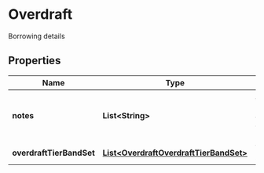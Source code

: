 

# Overdraft

Borrowing details
## Properties

Name | Type | Description | Notes
------------ | ------------- | ------------- | -------------
**notes** | **List&lt;String&gt;** | Associated Notes about the overdraft rates |  [optional]
**overdraftTierBandSet** | [**List&lt;OverdraftOverdraftTierBandSet&gt;**](OverdraftOverdraftTierBandSet.md) | Tier band set details | 



